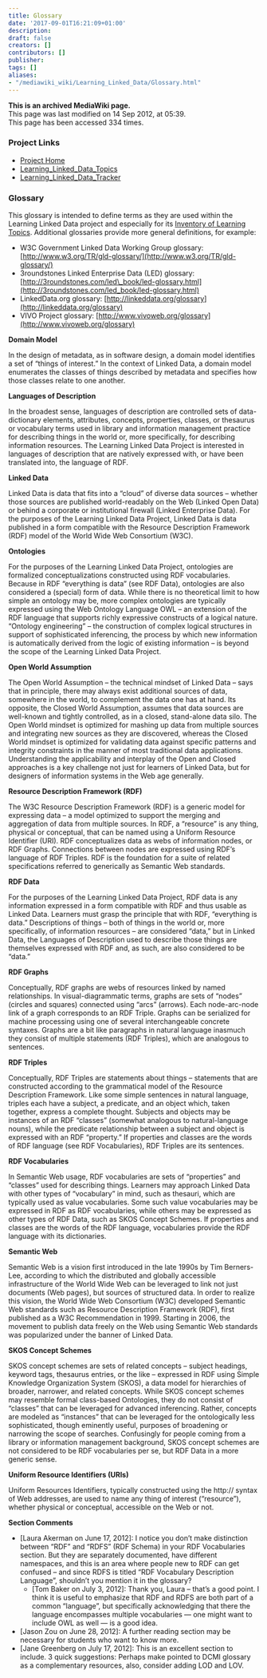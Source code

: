 ```yaml
---
title: Glossary
date: '2017-09-01T16:21:09+01:00'
description: 
draft: false
creators: []
contributors: []
publisher: 
tags: []
aliases:
- "/mediawiki_wiki/Learning_Linked_Data/Glossary.html"
---
```


 **This is an archived MediaWiki page.**  
This page was last modified on 14 Sep 2012, at 05:39.  
This page has been accessed 334 times.

### Project Links 

- [Project Home](/mediawiki_wiki/Learning_Linked_Data)
- [Learning\_Linked\_Data\_Topics](/mediawiki_wiki/Learning_Linked_Data_Topics)
- [Learning\_Linked\_Data\_Tracker](/mediawiki_wiki/Learning_Linked_Data_Tracker)

### Glossary 

This glossary is intended to define terms as they are used within the Learning Linked Data project and especially for its [Inventory of Learning Topics](http://lld.ischool.uw.edu/wp/learning/). Additional glossaries provide more general definitions, for example:

- W3C Government Linked Data Working Group glossary: [http://www.w3.org/TR/gld-glossary/](http://www.w3.org/TR/gld-glossary/)
- 3roundstones Linked Enterprise Data (LED) glossary: [http://3roundstones.com/led\_book/led-glossary.html](http://3roundstones.com/led_book/led-glossary.html)
- LinkedData.org glossary: [http://linkeddata.org/glossary](http://linkeddata.org/glossary)
- VIVO Project glossary: [http://www.vivoweb.org/glossary](http://www.vivoweb.org/glossary)

**Domain Model**

In the design of metadata, as in software design, a domain model identifies a set of “things of interest.” In the context of Linked Data, a domain model enumerates the classes of things described by metadata and specifies how those classes relate to one another.

**Languages of Description**

In the broadest sense, languages of description are controlled sets of data-dictionary elements, attributes, concepts, properties, classes, or thesaurus or vocabulary terms used in library and information management practice for describing things in the world or, more specifically, for describing information resources. The Learning Linked Data Project is interested in languages of description that are natively expressed with, or have been translated into, the language of RDF.

**Linked Data**

Linked Data is data that fits into a “cloud” of diverse data sources – whether those sources are published world-readably on the Web (Linked Open Data) or behind a corporate or institutional firewall (Linked Enterprise Data). For the purposes of the Learning Linked Data Project, Linked Data is data published in a form compatible with the Resource Description Framework (RDF) model of the World Wide Web Consortium (W3C).

**Ontologies**

For the purposes of the Learning Linked Data Project, ontologies are formalized conceptualizations constructed using RDF vocabularies. Because in RDF “everything is data” (see RDF Data), ontologies are also considered a (special) form of data. While there is no theoretical limit to how simple an ontology may be, more complex ontologies are typically expressed using the Web Ontology Language OWL – an extension of the RDF language that supports richly expressive constructs of a logical nature. “Ontology engineering” – the construction of complex logical structures in support of sophisticated inferencing, the process by which new information is automatically derived from the logic of existing information – is beyond the scope of the Learning Linked Data Project.

**Open World Assumption**

The Open World Assumption – the technical mindset of Linked Data – says that in principle, there may always exist additional sources of data, somewhere in the world, to complement the data one has at hand. Its opposite, the Closed World Assumption, assumes that data sources are well-known and tightly controlled, as in a closed, stand-alone data silo. The Open World mindset is optimized for mashing up data from multiple sources and integrating new sources as they are discovered, whereas the Closed World mindset is optimized for validating data against specific patterns and integrity constraints in the manner of most traditional data applications. Understanding the applicability and interplay of the Open and Closed approaches is a key challenge not just for learners of Linked Data, but for designers of information systems in the Web age generally.

**Resource Description Framework (RDF)**

The W3C Resource Description Framework (RDF) is a generic model for expressing data – a model optimized to support the merging and aggregation of data from multiple sources. In RDF, a “resource” is any thing, physical or conceptual, that can be named using a Uniform Resource Identifier (URI). RDF conceptualizes data as webs of information nodes, or RDF Graphs. Connections between nodes are expressed using RDF’s language of RDF Triples. RDF is the foundation for a suite of related specifications referred to generically as Semantic Web standards.

**RDF Data**

For the purposes of the Learning Linked Data Project, RDF data is any information expressed in a form compatible with RDF and thus usable as Linked Data. Learners must grasp the principle that with RDF, “everything is data.” Descriptions of things – both of things in the world or, more specifically, of information resources – are considered “data,” but in Linked Data, the Languages of Description used to describe those things are themselves expressed with RDF and, as such, are also considered to be “data.”

**RDF Graphs**

Conceptually, RDF graphs are webs of resources linked by named relationships. In visual-diagrammatic terms, graphs are sets of “nodes” (circles and squares) connected using “arcs” (arrows). Each node-arc-node link of a graph corresponds to an RDF Triple. Graphs can be serialized for machine processing using one of several interchangeable concrete syntaxes. Graphs are a bit like paragraphs in natural language inasmuch they consist of multiple statements (RDF Triples), which are analogous to sentences.

**RDF Triples**

Conceptually, RDF Triples are statements about things – statements that are constructed according to the grammatical model of the Resource Description Framework. Like some simple sentences in natural language, triples each have a subject, a predicate, and an object which, taken together, express a complete thought. Subjects and objects may be instances of an RDF “classes” (somewhat analogous to natural-language nouns), while the predicate relationship between a subject and object is expressed with an RDF “property.” If properties and classes are the words of RDF language (see RDF Vocabularies), RDF Triples are its sentences.

**RDF Vocabularies**

In Semantic Web usage, RDF vocabularies are sets of “properties” and “classes” used for describing things. Learners may approach Linked Data with other types of “vocabulary” in mind, such as thesauri, which are typically used as value vocabularies. Some such value vocabularies may be expressed in RDF as RDF vocabularies, while others may be expressed as other types of RDF Data, such as SKOS Concept Schemes. If properties and classes are the words of the RDF language, vocabularies provide the RDF language with its dictionaries.

**Semantic Web**

Semantic Web is a vision first introduced in the late 1990s by Tim Berners-Lee, according to which the distributed and globally accessible infrastructure of the World Wide Web can be leveraged to link not just documents (Web pages), but sources of structured data. In order to realize this vision, the World Wide Web Consortium (W3C) developed Semantic Web standards such as Resource Description Framework (RDF), first published as a W3C Recommendation in 1999. Starting in 2006, the movement to publish data freely on the Web using Semantic Web standards was popularized under the banner of Linked Data.

**SKOS Concept Schemes**

SKOS concept schemes are sets of related concepts – subject headings, keyword tags, thesaurus entries, or the like – expressed in RDF using Simple Knowledge Organization System (SKOS), a data model for hierarchies of broader, narrower, and related concepts. While SKOS concept schemes may resemble formal class-based Ontologies, they do not consist of “classes” that can be leveraged for advanced inferencing. Rather, concepts are modeled as “instances” that can be leveraged for the ontologically less sophisticated, though eminently useful, purposes of broadening or narrowing the scope of searches. Confusingly for people coming from a library or information management background, SKOS concept schemes are not considered to be RDF vocabularies per se, but RDF Data in a more generic sense.

**Uniform Resource Identifiers (URIs)**

Uniform Resources Identifiers, typically constructed using the http:// syntax of Web addresses, are used to name any thing of interest (“resource”), whether physical or conceptual, accessible on the Web or not.

**Section Comments**

- [Laura Akerman on June 17, 2012]: I notice you don’t make distinction between “RDF” and “RDFS” (RDF Schema) in your RDF Vocabularies section. But they are separately documented, have different namespaces, and this is an area where people new to RDF can get confused – and since RDFS is titled “RDF Vocabulary Description Language”, shouldn’t you mention it in the glossary?
  - [Tom Baker on July 3, 2012]: Thank you, Laura – that’s a good point. I think it is useful to emphasize that RDF and RDFS are both part of a common “language”, but specifically acknowledging that there the language encompasses multiple vocabularies — one might want to include OWL as well — is a good idea.
- [Jason Zou on June 28, 2012]: A further reading section may be necessary for students who want to know more.
- [Jane Greenberg on July 17, 2012]: This is an excellent section to include. 3 quick suggestions: Perhaps make pointed to DCMI glossary as a complementary resources, also, consider adding LOD and LOV.

